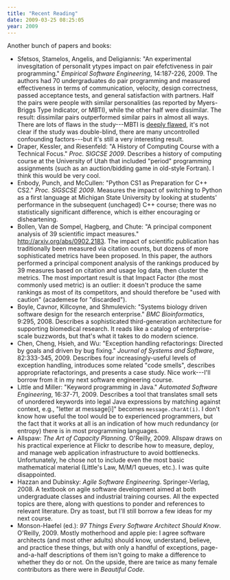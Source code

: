 ```yaml
---
title: "Recent Reading"
date: 2009-03-25 08:25:05
year: 2009
---
```

Another bunch of papers and books:
<ul>
	<li>Sfetsos, Stamelos, Angelis, and Deligiannis: "An experimental invesgitation of personalit ytypes impact on pair efefctiveness in pair programming."  <em>Empirical Software Engineering</em>, 14:187-226, 2009.  The authors had 70 undergraduates do pair programming and measured effectiveness in terms of communication, velocity, design correctness, passed acceptance tests, and general satisfaction with partners.  Half the pairs were people with similar personalities (as reported by Myers-Briggs Type Indicator, or MBTI), while the other half were dissimilar.  The result: dissimilar pairs outperformed similar pairs in almost all ways.  There are lots of flaws in the study---MBTI is <a href="http://en.wikipedia.org/wiki/Myers-Briggs_Type_Indicator#Criticism">deeply flawed</a>, it's not clear if the study was double-blind, there are many uncontrolled confounding factors---but it's still a very interesting result.</li>
	<li>Draper, Kessler, and Riesenfeld: "A History of Computing Course with a Technical Focus."  <em>Proc. SIGCSE 2009</em>.  Describes a history of computing course at the University of Utah that included "period" programming assignments (such as an auction/bidding game in old-style Fortran).  I think this would be very cool.</li>
	<li>Enbody, Punch, and McCullen: "Python CS1 as Preparation for C++ CS2."  <em>Proc. SIGSCSE 2009</em>.  Measures the impact of switching to Python as a first language at Michigan State University by looking at students' performance in the subsequent (unchaged) C++ course; there was no statistically significant difference, which is either encouraging or disheartening.</li>
	<li>Bollen, Van de Sompel, Hagberg, and Chute: "A principal component analysis of 39 scientific impact measures."  <a href="http://arxiv.org/abs/0902.2183">http://arxiv.org/abs/0902.2183</a>. The impact of scientific publication has traditionally been measured via citation counts, but dozens of more sophisticated metrics have been proposed.  In this paper, the authors performed a principal component analysis of the rankings produced by 39 measures based on citation and usage log data, then cluster the metrics.  The most important result is that Impact Factor (the most commonly used metric) is an outlier: it doesn't produce the same rankings as most of its competitors, and should therefore be "used with caution" (academese for "discarded").</li>
	<li>Boyle, Cavnor, Killcoyne, and Shmulevich: "Systems biology driven software design for the research enterprise."  <em>BMC Bioinformatics</em>, 9:295, 2008.  Describes a sophisticated third-generation architecture for supporting biomedical research.  It reads like a catalog of enterprise-scale buzzwords, but that's what it takes to do modern science.</li>
	<li>Chen, Cheng, Hsieh, and Wu: "Exception handling refactorings: Directed by goals and driven by bug fixing."  <em>Journal of Systems and Software</em>, 82:333-345, 2009.  Describes four increasingly-useful levels of exception handling, introduces some related "code smells", describes appropriate refactorings, and presents a case study.  Nice work---I'll borrow from it in my next software engineering course.</li>
	<li>Little and Miller: "Keyword programming in Java."  <em>Automated Software Engineering</em>, 16:37-71, 2009.  Describes a tool that translates small sets of unordered keywords into legal Java expressions by matching against context, e.g., "letter at message[i]" becomes <code>message.charAt(i)</code>.  I don't know how useful the tool would be to experienced programmers, but the fact that it works at all is an indication of how much redundancy (or entropy) there is in most programming languages.</li>
	<li>Allspaw: <em>The Art of Capacity Planning</em>.  O'Reilly, 2009. Allspaw draws on his practical experience at Flickr to describe how to measure, deploy, and manage web application infrastructure to avoid bottlenecks.  Unfortunately, he chose not to include even the most basic mathematical material (Little's Law, M/M/1 queues, etc.).  I was quite disappointed.</li>
	<li>Hazzan and Dubinsky: <em>Agile Software Engineering</em>. Springer-Verlag, 2008.  A textbook on agile software development aimed at both undergraduate classes and industrial training courses.  All the expected topics are there, along with questions to ponder and references to relevant literature.  Dry as toast, but I'll still borrow a few ideas for my next course.</li>
	<li>Monson-Haefel (ed.): <em>97 Things Every Software Architect Should Know</em>. O'Reilly, 2009. Mostly motherhood and apple pie: I agree software architects (and most other adults) should know, understand, believe, and practice these things, but with only a handful of exceptions, page-and-a-half descriptions of them isn't going to make a difference to whether they do or not. On the upside, there are twice as many female contributors as there were in <em>Beautiful Code</em>.</li>
</ul>

